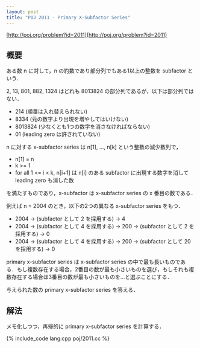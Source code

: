 ```yaml
---
layout: post
title: "POJ 2011 - Primary X-Subfactor Series"
---
```

[http://poj.org/problem?id=2011](http://poj.org/problem?id=2011)

## 概要
ある数 n に対して，n の約数であり部分列でもある1以上の整数を subfactor という．

2, 13, 801, 882, 1324 はどれも 8013824 の部分列であるが，以下は部分列ではない．

- 214 (順番は入れ替えられない)
- 8334 (元の数字より出現を増やしてはいけない)
- 8013824 (少なくとも1つの数字を消さなければならない)
- 01 (leading zero は許されていない)

n に対する x-subfactor series は n[1], ..., n[k] という整数の減少数列で，

- n[1] = n
- k >= 1
- for all 1 <= i < k, n[i+1] は n[i] のある subfactor に出現する数字を消して leading zero も消した数

を満たすものであり，x-subfactor は x-subfactor series の x 番目の数である．

例えば n = 2004 のとき，以下の2つの異なる x-subfactor series をもつ．

- 2004 → (subfactor として 2 を採用する) → 4
- 2004 → (subfactor として 4 を採用する) → 200 → (subfactor として 2 を採用する) → 0
- 2004 → (subfactor として 4 を採用する) → 200 → (subfactor として 20 を採用する) → 0

primary x-subfactor series は x-subfactor series の中で最も長いものである．もし複数存在する場合，2番目の数が最も小さいものを選び，もしそれも複数存在する場合は3番目の数が最も小さいものを…と選ぶことにする．

与えられた数の primary x-subfactor series を答える．

## 解法
メモ化しつつ，再帰的に primary x-subfactor series を計算する．

{% include_code lang:cpp poj/2011.cc %}
